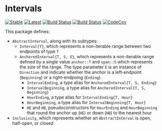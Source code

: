 # Intervals

[![Stable](https://img.shields.io/badge/docs-stable-blue.svg)](https://invenia.github.io/Intervals.jl/stable)
[![Latest](https://img.shields.io/badge/docs-latest-blue.svg)](https://invenia.github.io/Intervals.jl/latest)
[![Build Status](https://travis-ci.org/invenia/Intervals.jl.svg?branch=master)](https://travis-ci.org/invenia/Intervals.jl)
[![Build Status](https://ci.appveyor.com/api/projects/status/github/invenia/Intervals.jl?svg=true)](https://ci.appveyor.com/project/invenia/Intervals-jl)
[![CodeCov](https://codecov.io/gh/invenia/Intervals.jl/branch/master/graph/badge.svg)](https://codecov.io/gh/invenia/Intervals.jl)

This package defines:
* `AbstractInterval`, along with its subtypes:
  * `Interval{T}`, which represents a non-iterable range between two endpoints of type `T`
  * `AnchoredInterval{T, S, E}`, which represents a non-iterable range defined by a single
    value `anchor::T` and `span::S` which represents the size of the range. The type
    parameter `E` is an instance of `Direction` and indicate whether the anchor is a
    left-endpoint (`Beginning`) or a right-endpoing (`Ending`).
    * `IntervalEnding`, a type alias for `AnchoredInterval{T, S, Ending}`
    * `IntervalBeginning`, a type alias for `AnchoredInterval{T, S, Beginning}`
    * `HourEnding`, a type alias for `IntervalEnding{T, Hour}`
    * `HourBeginning`, a type alias for `IntervalBeginning{T, Hour}`
    * `HE` and `HB`, pseudoconstructors for `HourEnding` and `HourBeginning` that round the
      anchor up (`HE`) or down (`HB`) to the nearest hour
* `Inclusivity`, which represents whether an `AbstractInterval` is open, half-open, or
  closed
